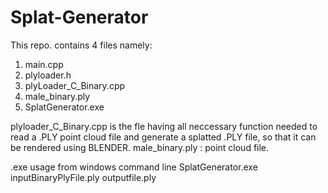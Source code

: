 Splat-Generator
===============

This repo. contains 4 files namely:
  1. main.cpp
  2. plyloader.h
  3. plyLoader_C_Binary.cpp
  4. male_binary.ply
  5. SplatGenerator.exe 

plyloader_C_Binary.cpp is the fle having all neccessary function needed to read a .PLY point cloud file and generate a splatted .PLY file, so that it can be rendered using BLENDER.
male_binary.ply : point cloud file.

.exe usage from windows command line
SplatGenerator.exe inputBinaryPlyFile.ply outputfile.ply